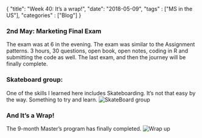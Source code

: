 {
    "title": "Week 40: It’s a wrap!",
    "date": "2018-05-09",
    "tags" : ["MS in the US"],
    "categories" : ["Blog"]
}

### 2nd May: Marketing Final Exam

The exam was at 6 in the evening. The exam was similar to the Assignment patterns. 3 hours, 30 questions, open book, open notes, coding in R and submitting the code as well. The last exam, and then the journey will be finally complete.

### Skateboard group:

One of the skills I learned here includes Skateboarding. It’s not that easy by the way. Something to try and learn.
![SkateBoard group](/images/MSBA/40/20180426_1640351.jpg)



### And It’s a Wrap!
The 9-month Master’s program has finally completed.
![Wrap up](/images/MSBA/40/IMG-20180426-WA0017.jpg)
